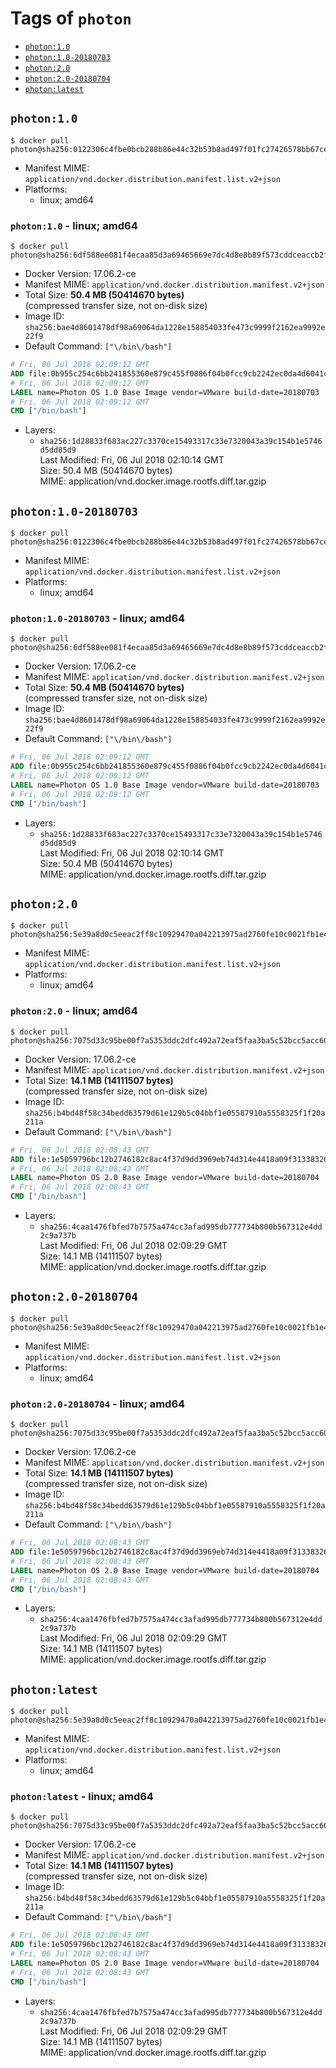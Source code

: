 <!-- THIS FILE IS GENERATED VIA './update-remote.sh' -->

# Tags of `photon`

-	[`photon:1.0`](#photon10)
-	[`photon:1.0-20180703`](#photon10-20180703)
-	[`photon:2.0`](#photon20)
-	[`photon:2.0-20180704`](#photon20-20180704)
-	[`photon:latest`](#photonlatest)

## `photon:1.0`

```console
$ docker pull photon@sha256:0122306c4fbe0bcb288b86e44c32b53b8ad497f01fc27426578bb67ceaf42447
```

-	Manifest MIME: `application/vnd.docker.distribution.manifest.list.v2+json`
-	Platforms:
	-	linux; amd64

### `photon:1.0` - linux; amd64

```console
$ docker pull photon@sha256:6df588ee081f4ecaa85d3a69465669e7dc4d8e8b89f573cddceaccb2f088d217
```

-	Docker Version: 17.06.2-ce
-	Manifest MIME: `application/vnd.docker.distribution.manifest.v2+json`
-	Total Size: **50.4 MB (50414670 bytes)**  
	(compressed transfer size, not on-disk size)
-	Image ID: `sha256:bae4d8601478df98a69064da1228e158854033fe473c9999f2162ea9992e22f9`
-	Default Command: `["\/bin\/bash"]`

```dockerfile
# Fri, 06 Jul 2018 02:09:12 GMT
ADD file:0b955c254c6bb241855360e879c455f0886f04b0fcc9cb2242ec0da4d6041c03 in / 
# Fri, 06 Jul 2018 02:09:12 GMT
LABEL name=Photon OS 1.0 Base Image vendor=VMware build-date=20180703
# Fri, 06 Jul 2018 02:09:12 GMT
CMD ["/bin/bash"]
```

-	Layers:
	-	`sha256:1d28833f683ac227c3370ce15493317c33e7320043a39c154b1e5746d5dd85d9`  
		Last Modified: Fri, 06 Jul 2018 02:10:14 GMT  
		Size: 50.4 MB (50414670 bytes)  
		MIME: application/vnd.docker.image.rootfs.diff.tar.gzip

## `photon:1.0-20180703`

```console
$ docker pull photon@sha256:0122306c4fbe0bcb288b86e44c32b53b8ad497f01fc27426578bb67ceaf42447
```

-	Manifest MIME: `application/vnd.docker.distribution.manifest.list.v2+json`
-	Platforms:
	-	linux; amd64

### `photon:1.0-20180703` - linux; amd64

```console
$ docker pull photon@sha256:6df588ee081f4ecaa85d3a69465669e7dc4d8e8b89f573cddceaccb2f088d217
```

-	Docker Version: 17.06.2-ce
-	Manifest MIME: `application/vnd.docker.distribution.manifest.v2+json`
-	Total Size: **50.4 MB (50414670 bytes)**  
	(compressed transfer size, not on-disk size)
-	Image ID: `sha256:bae4d8601478df98a69064da1228e158854033fe473c9999f2162ea9992e22f9`
-	Default Command: `["\/bin\/bash"]`

```dockerfile
# Fri, 06 Jul 2018 02:09:12 GMT
ADD file:0b955c254c6bb241855360e879c455f0886f04b0fcc9cb2242ec0da4d6041c03 in / 
# Fri, 06 Jul 2018 02:09:12 GMT
LABEL name=Photon OS 1.0 Base Image vendor=VMware build-date=20180703
# Fri, 06 Jul 2018 02:09:12 GMT
CMD ["/bin/bash"]
```

-	Layers:
	-	`sha256:1d28833f683ac227c3370ce15493317c33e7320043a39c154b1e5746d5dd85d9`  
		Last Modified: Fri, 06 Jul 2018 02:10:14 GMT  
		Size: 50.4 MB (50414670 bytes)  
		MIME: application/vnd.docker.image.rootfs.diff.tar.gzip

## `photon:2.0`

```console
$ docker pull photon@sha256:5e39a8d0c5eeac2ff8c10929470a042213975ad2760fe10c0021fb1e4179fd14
```

-	Manifest MIME: `application/vnd.docker.distribution.manifest.list.v2+json`
-	Platforms:
	-	linux; amd64

### `photon:2.0` - linux; amd64

```console
$ docker pull photon@sha256:7075d33c95be00f7a5353ddc2dfc492a72eaf5faa3ba5c52bcc5acc6005a59b2
```

-	Docker Version: 17.06.2-ce
-	Manifest MIME: `application/vnd.docker.distribution.manifest.v2+json`
-	Total Size: **14.1 MB (14111507 bytes)**  
	(compressed transfer size, not on-disk size)
-	Image ID: `sha256:b4bd48f58c34bedd63579d61e129b5c04bbf1e05587910a5558325f1f20a211a`
-	Default Command: `["\/bin\/bash"]`

```dockerfile
# Fri, 06 Jul 2018 02:08:43 GMT
ADD file:1e5059796bc12b2746182c8ac4f37d9dd3969eb74d314e4418a09f31338326c9 in / 
# Fri, 06 Jul 2018 02:08:43 GMT
LABEL name=Photon OS 2.0 Base Image vendor=VMware build-date=20180704
# Fri, 06 Jul 2018 02:08:43 GMT
CMD ["/bin/bash"]
```

-	Layers:
	-	`sha256:4caa1476fbfed7b7575a474cc3afad995db777734b800b567312e4dd2c9a737b`  
		Last Modified: Fri, 06 Jul 2018 02:09:29 GMT  
		Size: 14.1 MB (14111507 bytes)  
		MIME: application/vnd.docker.image.rootfs.diff.tar.gzip

## `photon:2.0-20180704`

```console
$ docker pull photon@sha256:5e39a8d0c5eeac2ff8c10929470a042213975ad2760fe10c0021fb1e4179fd14
```

-	Manifest MIME: `application/vnd.docker.distribution.manifest.list.v2+json`
-	Platforms:
	-	linux; amd64

### `photon:2.0-20180704` - linux; amd64

```console
$ docker pull photon@sha256:7075d33c95be00f7a5353ddc2dfc492a72eaf5faa3ba5c52bcc5acc6005a59b2
```

-	Docker Version: 17.06.2-ce
-	Manifest MIME: `application/vnd.docker.distribution.manifest.v2+json`
-	Total Size: **14.1 MB (14111507 bytes)**  
	(compressed transfer size, not on-disk size)
-	Image ID: `sha256:b4bd48f58c34bedd63579d61e129b5c04bbf1e05587910a5558325f1f20a211a`
-	Default Command: `["\/bin\/bash"]`

```dockerfile
# Fri, 06 Jul 2018 02:08:43 GMT
ADD file:1e5059796bc12b2746182c8ac4f37d9dd3969eb74d314e4418a09f31338326c9 in / 
# Fri, 06 Jul 2018 02:08:43 GMT
LABEL name=Photon OS 2.0 Base Image vendor=VMware build-date=20180704
# Fri, 06 Jul 2018 02:08:43 GMT
CMD ["/bin/bash"]
```

-	Layers:
	-	`sha256:4caa1476fbfed7b7575a474cc3afad995db777734b800b567312e4dd2c9a737b`  
		Last Modified: Fri, 06 Jul 2018 02:09:29 GMT  
		Size: 14.1 MB (14111507 bytes)  
		MIME: application/vnd.docker.image.rootfs.diff.tar.gzip

## `photon:latest`

```console
$ docker pull photon@sha256:5e39a8d0c5eeac2ff8c10929470a042213975ad2760fe10c0021fb1e4179fd14
```

-	Manifest MIME: `application/vnd.docker.distribution.manifest.list.v2+json`
-	Platforms:
	-	linux; amd64

### `photon:latest` - linux; amd64

```console
$ docker pull photon@sha256:7075d33c95be00f7a5353ddc2dfc492a72eaf5faa3ba5c52bcc5acc6005a59b2
```

-	Docker Version: 17.06.2-ce
-	Manifest MIME: `application/vnd.docker.distribution.manifest.v2+json`
-	Total Size: **14.1 MB (14111507 bytes)**  
	(compressed transfer size, not on-disk size)
-	Image ID: `sha256:b4bd48f58c34bedd63579d61e129b5c04bbf1e05587910a5558325f1f20a211a`
-	Default Command: `["\/bin\/bash"]`

```dockerfile
# Fri, 06 Jul 2018 02:08:43 GMT
ADD file:1e5059796bc12b2746182c8ac4f37d9dd3969eb74d314e4418a09f31338326c9 in / 
# Fri, 06 Jul 2018 02:08:43 GMT
LABEL name=Photon OS 2.0 Base Image vendor=VMware build-date=20180704
# Fri, 06 Jul 2018 02:08:43 GMT
CMD ["/bin/bash"]
```

-	Layers:
	-	`sha256:4caa1476fbfed7b7575a474cc3afad995db777734b800b567312e4dd2c9a737b`  
		Last Modified: Fri, 06 Jul 2018 02:09:29 GMT  
		Size: 14.1 MB (14111507 bytes)  
		MIME: application/vnd.docker.image.rootfs.diff.tar.gzip
